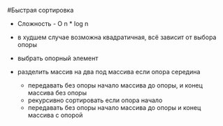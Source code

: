 #Быстрая сортировка
- Сложность - O n * log n
- в худшем случае возможна квадратичная, всё зависит от выбора опоры

- выбрать опорный элемент
- разделить массив на два под массива
если опора середина
    - передавать без опоры начало массива до опоры, и конец массива без опоры
    - рекурсивно сортировать
если опора начало
    - передавать без опоры начало массива до опоры и конец массива с опорой

